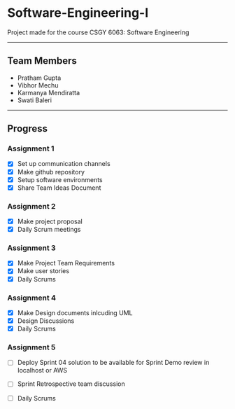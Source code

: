 # Software-Engineering-I
Project made for the course CSGY 6063: Software Engineering

-----------------------------------------------------------------

## Team Members

- Pratham Gupta
- Vibhor Mechu
- Karmanya Mendiratta
- Swati Baleri 

-----------------------------------------------------------------

## Progress


### Assignment 1 

- [x] Set up communication channels
- [x] Make github repository
- [x] Setup software environments
- [x] Share Team Ideas Document

### Assignment 2

- [x] Make project proposal
- [x] Daily Scrum meetings

### Assignment 3

- [x] Make Project Team Requirements
- [x] Make user stories
- [x] Daily Scrums

### Assignment 4
- [x] Make Design documents inlcuding UML
- [x] Design Discussions
- [x] Daily Scrums

### Assignment 5
- [ ] Deploy Sprint 04 solution to be available for Sprint Demo review in localhost or AWS
- [ ] Sprint Retrospective team discussion
- [ ] Daily Scrums

      
